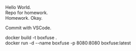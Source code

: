 Hello World.  
Repo for homework.  
Homework. Okay.  

Commit with VSCode.  

docker build -t boxfuse .  
docker run -d --name boxfuse -p 8080:8080 boxfuse:latest  
